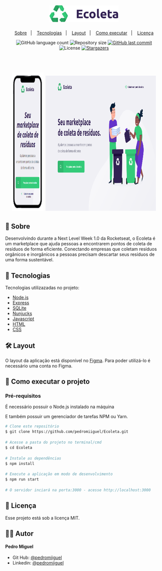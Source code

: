 <h1 align="center">
    <img alt="Ecoleta" title="Ecoleta" src="public/assets/logo.svg" width="220px" />
</h1>

<p align="center">
  <a href="#-sobre">Sobre</a>&nbsp;&nbsp;&nbsp;|&nbsp;&nbsp;&nbsp;
  <a href="#-tecnologias">Tecnologias</a>&nbsp;&nbsp;&nbsp;|&nbsp;&nbsp;&nbsp;
  <a href="#-layout">Layout</a>&nbsp;&nbsp;&nbsp;|&nbsp;&nbsp;&nbsp;
  <a href="#-como-executar-o-projeto">Como executar</a>&nbsp;&nbsp;&nbsp;|&nbsp;&nbsp;&nbsp;
  <a href="#-licença">Licença</a>
</p>

<p align="center">
  <img alt="GitHub language count" src="https://img.shields.io/github/languages/count/pedromiiguel/Ecoleta?color=%2304D361">

  <img alt="Repository size" src="https://img.shields.io/github/repo-size/pedromiiguel/Ecoleta">
	
  
  <a href="https://github.com/pedromiiguel/Ecoleta/commits/master">
    <img alt="GitHub last commit" src="https://img.shields.io/github/last-commit/pedromiiguel/Ecoleta">
  </a>

  <img alt="License" src="https://img.shields.io/badge/license-MIT-brightgreen">
   <a href="https://github.com/pedromiiguel/Ecoleta/stargazers">
    <img alt="Stargazers" src="https://img.shields.io/github/stars/pedromiiguel/Ecoleta?style=social">
  </a>
</p>


<br/>

<h1 align="center">
    <img alt="Ecoleta" title="Ecoleta" src=".github/smartphone-ecoleta.png" width="20%" height="440px"/>
    <img alt="Ecoleta" title="Ecoleta" src=".github/ecoleta.png" width="70%" height="430px"/>
</h1>

## 🔖 Sobre

Desenvolvindo durante a Next Level Week 1.0 da Rocketseat, o Ecoleta é um marketplace que ajuda pessoas a encontrarem pontos de coleta de resíduos de forma eficiente. Conectando empresas que coletam resíduos orgânicos e inorgânicos a pessoas precisam descartar seus resíduos de uma forma sustentável.

## 🚀 Tecnologias

Tecnologias utilizazadas no projeto:

- [Node.js](https://nodejs.org/en/)
- [Express](https://expressjs.com/pt-br/)
- [SQLite](https://www.sqlite.org/index.html)
- [Nunjucks](https://mozilla.github.io/nunjucks/)
- [Javascript](https://developer.mozilla.org/pt-BR/docs/Web/JavaScript)
- [HTML](https://developer.mozilla.org/pt-BR/docs/Web/HTML)
- [CSS](https://developer.mozilla.org/pt-BR/docs/Web/CSS)

## 🛠 Layout

O layout da aplicação está disponível no [Figma](https://www.figma.com/file/Byw4X5etg8VCmezueyhzkC/Ecoleta-(Starter)?node-id=136%3A546). Para poder utilizá-lo é necessário uma conta no Figma.

## 🔧 Como executar o projeto

### Pré-requisitos

<p> É necessário possuir o Node.js instalado na máquina </p>
<p>E também possuir um gerenciador de tarefas NPM ou Yarn.</p>

```bash
# Clone este repositório
$ git clone https://github.com/pedromiiguel/Ecoleta.git

# Acesse a pasta do projeto no terminal/cmd
$ cd Ecoleta

# Instale as dependências
$ npm install

# Execute a aplicação em modo de desenvolvimento
$ npm run start

# O servidor inciará na porta:3000 - acesse http://localhost:3000 
```

## 📝 Licença

Esse projeto está sob a licença MIT.

## :man_astronaut: Autor

#### Pedro Miguel

- Git Hub: <a href="https://github.com/pedromiiguel" target='_blanck' >@pedromiiguel</a>
- Linkedin: <a href="https://www.linkedin.com/in/pedro-miiguel" target='_blanck' >@pedromiiguel</a>
